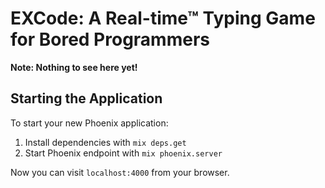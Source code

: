 # EXCode: A Real-time™ Typing Game for Bored Programmers

__Note: Nothing to see here yet!__

## Starting the Application

To start your new Phoenix application:

1. Install dependencies with `mix deps.get`
2. Start Phoenix endpoint with `mix phoenix.server`

Now you can visit `localhost:4000` from your browser.
